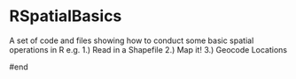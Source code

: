 # RSpatialBasics
A set of code and files showing how to conduct some basic spatial operations in R
e.g.
1.) Read in a Shapefile
2.) Map it!
3.) Geocode Locations


#end
